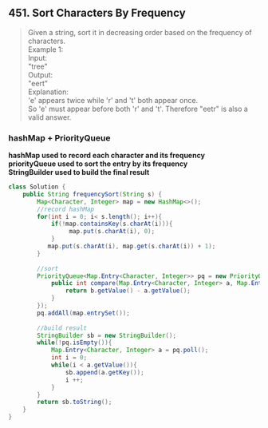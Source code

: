 ## 451. Sort Characters By Frequency

> Given a string, sort it in decreasing order based on the frequency of characters.  
>  Example 1:  
>   Input:  
>   "tree"  
>   Output:  
>   "eert"  
>  Explanation:  
>   'e' appears twice while 'r' and 't' both appear once.  
>   So 'e' must appear before both 'r' and 't'. Therefore "eetr" is also a valid answer.  
 

### hashMap + PriorityQueue

**hashMap used to record each character and its frequency    
priorityQueue used to sort the entry by its frequency    
StringBuilder used to build the final result**

```java
class Solution {
    public String frequencySort(String s) {
        Map<Character, Integer> map = new HashMap<>();
        //record hashMap
        for(int i = 0; i< s.length(); i++){
            if(!map.containsKey(s.charAt(i))){
                 map.put(s.charAt(i), 0);
            }
           map.put(s.charAt(i), map.get(s.charAt(i)) + 1);
        }
        
        //sort
        PriorityQueue<Map.Entry<Character, Integer>> pq = new PriorityQueue<Map.Entry<Character, Integer>>(new Comparator<Map.Entry<Character, Integer>>(){
            public int compare(Map.Entry<Character, Integer> a, Map.Entry<Character, Integer> b){
                return b.getValue() - a.getValue();
            } 
        });
        pq.addAll(map.entrySet());
        
        //build result
        StringBuilder sb = new StringBuilder();
        while(!pq.isEmpty()){
            Map.Entry<Character, Integer> a = pq.poll();
            int i = 0;
            while(i < a.getValue()){
                sb.append(a.getKey());
                i ++;
            }
        }
        return sb.toString();
    }
}
```

